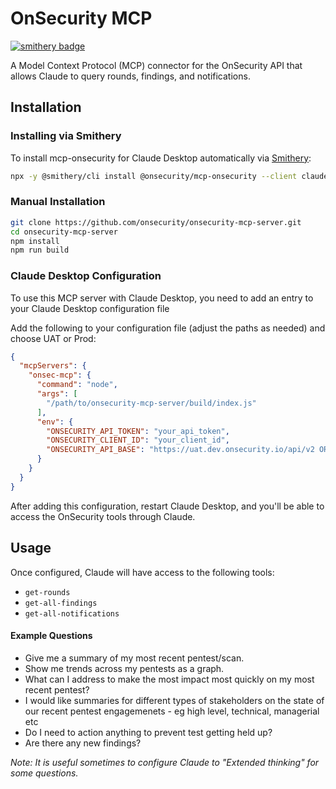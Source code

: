 # OnSecurity MCP

[![smithery badge](https://smithery.ai/badge/@onsecurity/mcp-onsecurity)](https://smithery.ai/server/@onsecurity/mcp-onsecurity)

A Model Context Protocol (MCP) connector for the OnSecurity API that allows Claude to query rounds, findings, and notifications.

## Installation

### Installing via Smithery

To install mcp-onsecurity for Claude Desktop automatically via [Smithery](https://smithery.ai/server/@onsecurity/mcp-onsecurity):

```bash
npx -y @smithery/cli install @onsecurity/mcp-onsecurity --client claude
```

### Manual Installation
```bash
git clone https://github.com/onsecurity/onsecurity-mcp-server.git
cd onsecurity-mcp-server
npm install
npm run build
```

### Claude Desktop Configuration

To use this MCP server with Claude Desktop, you need to add an entry to your Claude Desktop configuration file

Add the following to your configuration file (adjust the paths as needed) and choose UAT or Prod:

```json
{
  "mcpServers": {
    "onsec-mcp": {
      "command": "node",
      "args": [
        "/path/to/onsecurity-mcp-server/build/index.js"
      ],
      "env": {
        "ONSECURITY_API_TOKEN": "your_api_token",
        "ONSECURITY_CLIENT_ID": "your_client_id",
        "ONSECURITY_API_BASE": "https://uat.dev.onsecurity.io/api/v2 OR https://app.onsecurity.io/api/v2"
      }
    }
  }
}
```

After adding this configuration, restart Claude Desktop, and you'll be able to access the OnSecurity tools through Claude.

## Usage

Once configured, Claude will have access to the following tools:

- `get-rounds`
- `get-all-findings`
- `get-all-notifications`

#### Example Questions
- Give me a summary of my most recent pentest/scan.
- Show me trends across my pentests as a graph.
- What can I address to make the most impact most quickly on my most recent pentest?
- I would like summaries for different types of stakeholders on the state of our recent pentest engagemenets - eg high level, technical, managerial etc
- Do I need to action anything to prevent test getting held up?
- Are there any new findings?

*Note: It is useful sometimes to configure Claude to "Extended thinking" for some questions.*